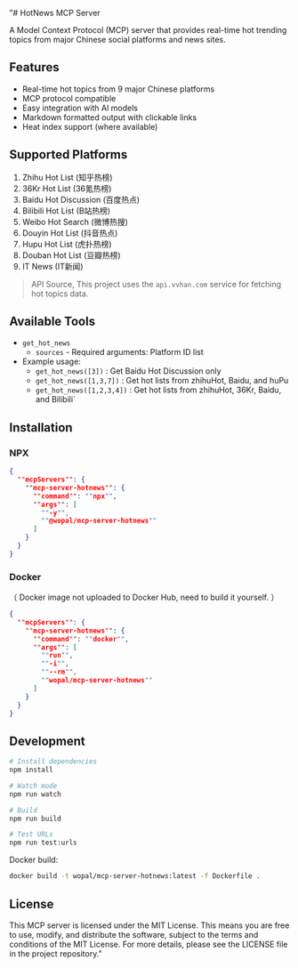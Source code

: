 "# HotNews MCP Server

A Model Context Protocol (MCP) server that provides real-time hot trending topics from major Chinese social platforms and news sites.

## Features

- Real-time hot topics from 9 major Chinese platforms
- MCP protocol compatible
- Easy integration with AI models
- Markdown formatted output with clickable links
- Heat index support (where available)

## Supported Platforms

1. Zhihu Hot List (知乎热榜)
2. 36Kr Hot List (36氪热榜)
3. Baidu Hot Discussion (百度热点)
4. Bilibili Hot List (B站热榜)
5. Weibo Hot Search (微博热搜)
6. Douyin Hot List (抖音热点)
7. Hupu Hot List (虎扑热榜)
8. Douban Hot List (豆瓣热榜)
9. IT News (IT新闻)

> API Source, This project uses the `api.vvhan.com` service for fetching hot topics data.

## Available Tools
- `get_hot_news`
  - `sources` - Required arguments: Platform ID list
- Example usage:
  - `get_hot_news([3])` : Get Baidu Hot Discussion only
  - `get_hot_news([1,3,7])` : Get hot lists from zhihuHot, Baidu, and huPu
  - `get_hot_news([1,2,3,4])` : Get hot lists from zhihuHot, 36Kr, Baidu, and Bilibili`

## Installation

### NPX

```json
{
  ""mcpServers"": {
    ""mcp-server-hotnews"": {
      ""command"": ""npx"",
      ""args"": [
        ""-y"",
        ""@wopal/mcp-server-hotnews""
      ]
    }
  }
}
```

### Docker 
（ Docker image not uploaded to Docker Hub, need to build it yourself. ）

```json
{
  ""mcpServers"": {
    ""mcp-server-hotnews"": {
      ""command"": ""docker"",
      ""args"": [
        ""run"",
        ""-i"",
        ""--rm"",
        ""wopal/mcp-server-hotnews""
      ]
    }
  }
}
```

## Development

```bash
# Install dependencies
npm install

# Watch mode
npm run watch

# Build
npm run build

# Test URLs
npm run test:urls
```

Docker build:

```bash
docker build -t wopal/mcp-server-hotnews:latest -f Dockerfile .
```

## License

This MCP server is licensed under the MIT License. This means you are free to use, modify, and distribute the software, subject to the terms and conditions of the MIT License. For more details, please see the LICENSE file in the project repository."